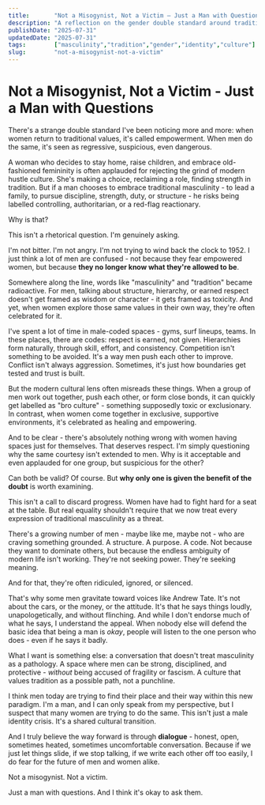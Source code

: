 ```yaml
---
title:       "Not a Misogynist, Not a Victim — Just a Man with Questions"
description: "A reflection on the gender double standard around tradition, identity, and the search for meaning in modern masculinity."
publishDate: "2025-07-31"
updatedDate: "2025-07-31"
tags:        ["masculinity","tradition","gender","identity","culture"]
slug:        "not-a-misogynist-not-a-victim"
---
```



# Not a Misogynist, Not a Victim - Just a Man with Questions

There's a strange double standard I've been noticing more and more: when women return to traditional values, it's called empowerment. When men do the same, it's seen as regressive, suspicious, even dangerous.

A woman who decides to stay home, raise children, and embrace old-fashioned femininity is often applauded for rejecting the grind of modern hustle culture. She's making a choice, reclaiming a role, finding strength in tradition. But if a man chooses to embrace traditional masculinity - to lead a family, to pursue discipline, strength, duty, or structure - he risks being labelled controlling, authoritarian, or a red-flag reactionary.

Why is that?

This isn't a rhetorical question. I'm genuinely asking.

I'm not bitter. I'm not angry. I'm not trying to wind back the clock to 1952. I just think a lot of men are confused - not because they fear empowered women, but because **they no longer know what they're allowed to be**.

Somewhere along the line, words like "masculinity" and "tradition" became radioactive. For men, talking about structure, hierarchy, or earned respect doesn't get framed as wisdom or character - it gets framed as toxicity. And yet, when women explore those same values in their own way, they're often celebrated for it.

I've spent a lot of time in male-coded spaces - gyms, surf lineups, teams. In these places, there are codes: respect is earned, not given. Hierarchies form naturally, through skill, effort, and consistency. Competition isn't something to be avoided. It's a way men push each other to improve. Conflict isn't always aggression. Sometimes, it's just how boundaries get tested and trust is built.

But the modern cultural lens often misreads these things. When a group of men work out together, push each other, or form close bonds, it can quickly get labelled as "bro culture" - something supposedly toxic or exclusionary. In contrast, when women come together in exclusive, supportive environments, it's celebrated as healing and empowering.

And to be clear - there's absolutely nothing wrong with women having spaces just for themselves. That deserves respect. I'm simply questioning why the same courtesy isn't extended to men. Why is it acceptable and even applauded for one group, but suspicious for the other?

Can both be valid? Of course. But **why only one is given the benefit of the doubt** is worth examining.

This isn't a call to discard progress. Women have had to fight hard for a seat at the table. But real equality shouldn't require that we now treat every expression of traditional masculinity as a threat.

There's a growing number of men - maybe like me, maybe not - who are craving something grounded. A structure. A purpose. A code. Not because they want to dominate others, but because the endless ambiguity of modern life isn't working. They're not seeking power. They're seeking meaning.

And for that, they're often ridiculed, ignored, or silenced.

That's why some men gravitate toward voices like Andrew Tate. It's not about the cars, or the money, or the attitude. It's that he says things loudly, unapologetically, and without flinching. And while I don't endorse much of what he says, I understand the appeal. When nobody else will defend the basic idea that being a man is *okay*, people will listen to the one person who does - even if he says it badly.

What I want is something else: a conversation that doesn't treat masculinity as a pathology. A space where men can be strong, disciplined, and protective - *without* being accused of fragility or fascism. A culture that values tradition as a possible path, not a punchline.

I think men today are trying to find their place and their way within this new paradigm. I'm a man, and I can only speak from my perspective, but I suspect that many women are trying to do the same. This isn't just a male identity crisis. It's a shared cultural transition.

And I truly believe the way forward is through **dialogue** - honest, open, sometimes heated, sometimes uncomfortable conversation. Because if we just let things slide, if we stop talking, if we write each other off too easily, I do fear for the future of men and women alike.

Not a misogynist. Not a victim.

Just a man with questions. And I think it's okay to ask them.
